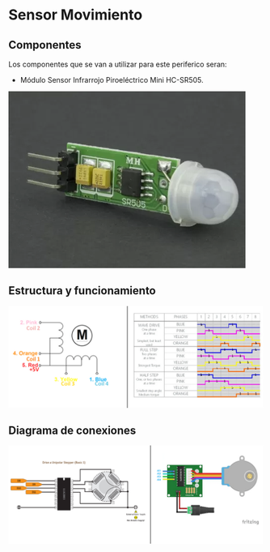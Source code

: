 
# Sensor Movimiento

## Componentes
Los componentes que se van a utilizar para este periferico seran:

- Módulo Sensor Infrarrojo Piroeléctrico Mini HC-SR505.

![Screenshot](/Perifericos/SensorMov/componentesPIR.png) 


## Estructura y funcionamiento

![Screenshot](/Perifericos/Motor/estyfuncMotor.png) 

## Diagrama de conexiones

![Screenshot](/Perifericos/Motor/conexionesMotor.png) 
